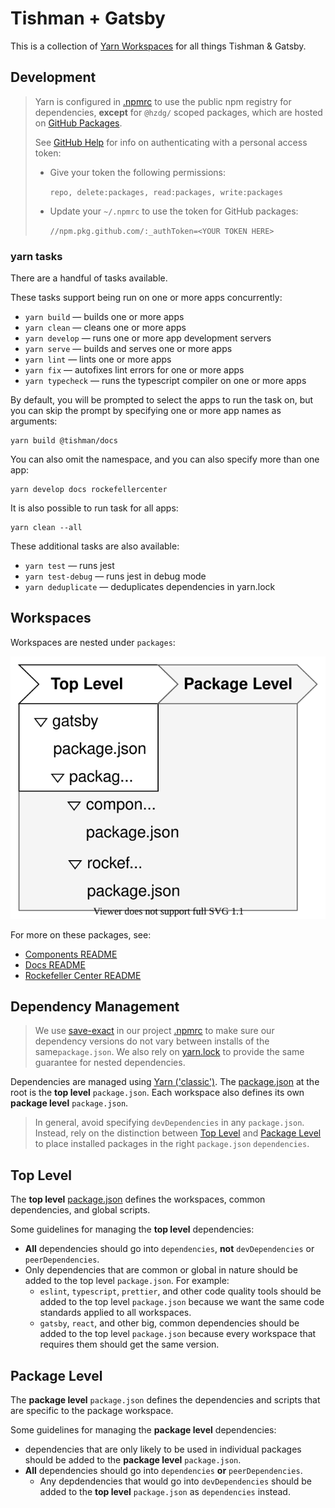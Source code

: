 # Tishman + Gatsby

This is a collection of [Yarn Workspaces] for all things Tishman & Gatsby.

## Development

> Yarn is configured in [.npmrc] to use the public npm
> registry for dependencies, **except** for `@hzdg/` scoped packages,
> which are hosted on [GitHub Packages].
>
> See [GitHub Help] for info on authenticating with a personal access token:
>
> - Give your token the following permissions:
>
>   `repo, delete:packages, read:packages, write:packages`
>
> - Update your `~/.npmrc` to use the token for GitHub packages:
>
>   `//npm.pkg.github.com/:_authToken=<YOUR TOKEN HERE>`

### yarn tasks

There are a handful of tasks available.

These tasks support being run on one or more apps concurrently:

- `yarn build` — builds one or more apps
- `yarn clean` — cleans one or more apps
- `yarn develop` — runs one or more app development servers
- `yarn serve` — builds and serves one or more apps
- `yarn lint` — lints one or more apps
- `yarn fix` — autofixes lint errors for one or more apps
- `yarn typecheck` — runs the typescript compiler on one or more apps

By default, you will be prompted to select the apps to run the task on,
but you can skip the prompt by specifying one or more app names as arguments:

```shell
yarn build @tishman/docs
```

You can also omit the namespace, and you can also specify more than one app:

```shell
yarn develop docs rockefellercenter
```

It is also possible to run task for all apps:

```
yarn clean --all
```

These additional tasks are also available:

- `yarn test` — runs jest
- `yarn test-debug` — runs jest in debug mode
- `yarn deduplicate` — deduplicates dependencies in yarn.lock

## Workspaces

Workspaces are nested under `packages`:

![workspaces-diagram]

For more on these packages, see:

- [Components README](./packages/components/README.md)
- [Docs README](./packages/docs/README.md)
- [Rockefeller Center README](./packages/rockefellercenter/README.md)

## Dependency Management

> We use [save-exact] in our project [.npmrc] to make sure
> our dependency versions do not vary between installs of
> the same`package.json`. We also rely on [yarn.lock] to provide
> the same guarantee for nested dependencies.

Dependencies are managed using [Yarn ('classic')][yarn]. The [package.json]
at the root is the **top level** `package.json`. Each workspace also defines
its own **package level** `package.json`.

> In general, avoid specifying `devDependencies` in any `package.json`.
> Instead, rely on the distinction between [Top Level] and [Package Level]
> to place installed packages in the right `package.json` `dependencies`.

## Top Level

The **top level** [package.json] defines the workspaces,
common dependencies, and global scripts.

Some guidelines for managing the **top level** dependencies:

- **All** dependencies should go into `dependencies`, **not** `devDependencies`
  or `peerDependencies`.
- Only dependencies that are common or global in nature should be added to
  the top level `package.json`. For example:
  - `eslint`, `typescript`, `prettier`, and other code quality tools
    should be added to the top level `package.json` because we want the same
    code standards applied to all workspaces.
  - `gatsby`, `react`, and other big, common dependencies should be added
    to the top level `package.json` because every workspace that requires them
    should get the same version.

## Package Level

The **package level** `package.json` defines the dependencies and
scripts that are specific to the package workspace.

Some guidelines for managing the **package level** dependencies:

- dependencies that are only likely to be used in individual packages
  should be added to the **package level** `package.json`.
- **All** dependencies should go into `dependencies` **or** `peerDependencies`.
  - Any depdendencies that would go into `devDependencies` should be added
    to the **top level** `package.json` as `dependencies` instead.

[yarn]: https://classic.yarnpkg.com/en/
[yarn workspaces]: https://classic.yarnpkg.com/en/docs/workspaces/
[yarn.lock]: https://classic.yarnpkg.com/en/docs/yarn-lock/
[save-exact]: https://docs.npmjs.com/misc/config#save-exact
[github packages]: https://github.com/orgs/hzdg/packages
[github help]: https://help.github.com/en/packages/using-github-packages-with-your-projects-ecosystem/configuring-npm-for-use-with-github-packages#authenticating-with-a-personal-access-token
[.npmrc]: ./.npmrc
[package.json]: ./package.json
[top level]: #top-level
[package level]: #package-level
[workspaces-diagram]: ./workspaces-diagram.svg
